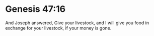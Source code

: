 # Genesis 47:16

And Joseph answered, Give your livestock, and I will give you food in exchange for your livestock, if your money is gone.
